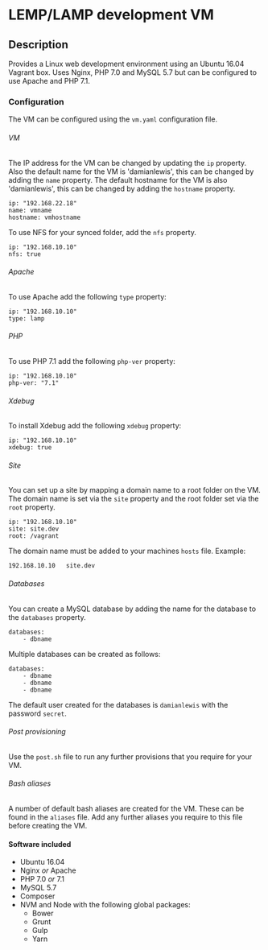 # LEMP/LAMP development VM

## Description
Provides a Linux web development environment using an Ubuntu 16.04 Vagrant box. Uses Nginx, PHP 7.0 and MySQL 5.7 but can be configured to use Apache and PHP 7.1.

### Configuration
The VM can be configured using the `vm.yaml` configuration file.
###### VM
The IP address for the VM can be changed by updating the `ip` property. Also the default name for the VM is 'damianlewis', this can be changed by adding the `name` property. The default hostname for the VM is also 'damianlewis', this can be changed by adding the `hostname` property.
```
ip: "192.168.22.18"
name: vmname
hostname: vmhostname
```
To use NFS for your synced folder, add the `nfs` property.
```
ip: "192.168.10.10"
nfs: true
```
###### Apache
To use Apache add the following `type` property:
```
ip: "192.168.10.10"
type: lamp
```
###### PHP
To use PHP 7.1 add the following `php-ver` property:
```
ip: "192.168.10.10"
php-ver: "7.1"
```
###### Xdebug
To install Xdebug add the following `xdebug` property:
```
ip: "192.168.10.10"
xdebug: true
```
###### Site
You can set up a site by mapping a domain name to a root folder on the VM. The domain name is set via the `site` property and the root folder set via the `root` property.
```
ip: "192.168.10.10"
site: site.dev
root: /vagrant
```
The domain name must be added to your machines `hosts` file. Example: 
```
192.168.10.10   site.dev
```
###### Databases
You can create a MySQL database by adding the name for the database to the `databases` property.
```
databases:
    - dbname
```
Multiple databases can be created as follows:
```
databases:
    - dbname
    - dbname
    - dbname
```
The default user created for the databases is `damianlewis` with the password `secret`.
###### Post provisioning
Use the `post.sh` file to run any further provisions that you require for your VM.
###### Bash aliases
A number of default bash aliases are created for the VM. These can be found in the `aliases` file. Add any further aliases you require to this file before creating the VM.
#### Software included
- Ubuntu 16.04
- Nginx _or_ Apache
- PHP 7.0 _or_ 7.1
- MySQL 5.7
- Composer
- NVM and Node with the following global packages:
    - Bower
    - Grunt
    - Gulp
    - Yarn
